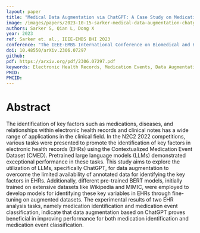 ```yaml
---
layout: paper
title: "Medical Data Augmentation via ChatGPT: A Case Study on Medication Identification and Medication Event Classification"
image: /images/papers/2023-10-15-sarker-medical-data-augmentation-chatgpt.png
authors: Sarker S, Qian L, Dong X
year: 2023
ref: Sarker et. al., IEEE-EMBS BHI 2023 
conference: "The IEEE-EMBS International Conference on Biomedical and Health Informatics (BHI), 2023"
doi: 10.48550/arXiv.2306.07297
github:
pdf: https://arxiv.org/pdf/2306.07297.pdf
keywords: Electronic Health Records, Medication Events, Data Augmentation, Generative Pre-trained Transformer (GPT), Bidirectional Encoder Representations from Transformers (BERT)
PMID: 
PMCID: 
---
```


# Abstract

The identification of key factors such as medications, diseases, and relationships within electronic health records and clinical notes has a wide range of applications in the clinical field. In the N2C2 2022 competitions, various tasks were presented to promote the identification of key factors in electronic health records (EHRs) using the Contextualized Medication Event Dataset (CMED). Pretrained large language models (LLMs) demonstrated exceptional performance in these tasks. This study aims to explore the utilization of LLMs, specifically ChatGPT, for data augmentation to overcome the limited availability of annotated data for identifying the key factors in EHRs. Additionally, different pre-trained BERT models, initially trained on extensive datasets like Wikipedia and MIMIC, were employed to develop models for identifying these key variables in EHRs through fine-tuning on augmented datasets. The experimental results of two EHR analysis tasks, namely medication identification and medication event classification, indicate that data augmentation based on ChatGPT proves beneficial in improving performance for both medication identification and medication event classification.

